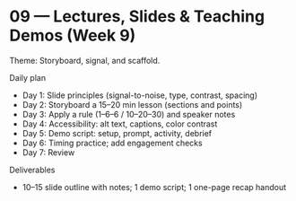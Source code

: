 # 09 — Lectures, Slides & Teaching Demos (Week 9)

Theme: Storyboard, signal, and scaffold.

Daily plan
- Day 1: Slide principles (signal-to-noise, type, contrast, spacing)
- Day 2: Storyboard a 15–20 min lesson (sections and points)
- Day 3: Apply a rule (1–6–6 / 10–20–30) and speaker notes
- Day 4: Accessibility: alt text, captions, color contrast
- Day 5: Demo script: setup, prompt, activity, debrief
- Day 6: Timing practice; add engagement checks
- Day 7: Review

Deliverables
- 10–15 slide outline with notes; 1 demo script; 1 one-page recap handout
